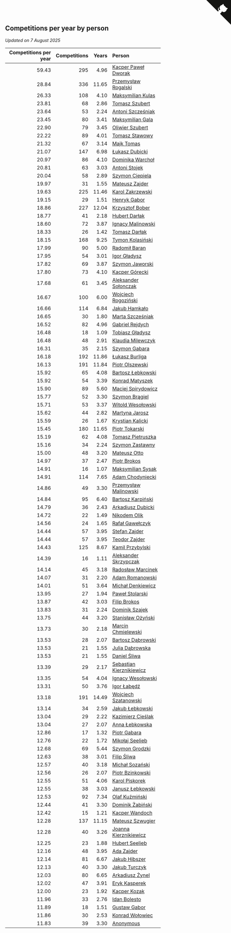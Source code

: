 ## Competitions per year by person

*Updated on  7 August 2025*

| Competitions per year | Competitions | Years | Person |
| ---: | ---: | ---: | :--- |
| 59.43 | 295 | 4.96 | [Kacper Paweł Dworak](https://www.worldcubeassociation.org/persons/2020DWOR01) |
| 28.84 | 336 | 11.65 | [Przemysław Rogalski](https://www.worldcubeassociation.org/persons/2013ROGA02) |
| 26.33 | 108 | 4.10 | [Maksymilian Kulas](https://www.worldcubeassociation.org/persons/2021KULA02) |
| 23.81 | 68 | 2.86 | [Tomasz Szubert](https://www.worldcubeassociation.org/persons/2022SZUB02) |
| 23.64 | 53 | 2.24 | [Antoni Szcześniak](https://www.worldcubeassociation.org/persons/2023SZCZ04) |
| 23.45 | 80 | 3.41 | [Maksymilian Gala](https://www.worldcubeassociation.org/persons/2022GALA01) |
| 22.90 | 79 | 3.45 | [Oliwier Szubert](https://www.worldcubeassociation.org/persons/2022SZUB01) |
| 22.22 | 89 | 4.01 | [Tomasz Stawowy](https://www.worldcubeassociation.org/persons/2021STAW01) |
| 21.32 | 67 | 3.14 | [Majk Tomas](https://www.worldcubeassociation.org/persons/2022TOMA05) |
| 21.07 | 147 | 6.98 | [Łukasz Dubicki](https://www.worldcubeassociation.org/persons/2018DUBI01) |
| 20.97 | 86 | 4.10 | [Dominika Warchoł](https://www.worldcubeassociation.org/persons/2021WARC01) |
| 20.81 | 63 | 3.03 | [Antoni Stojek](https://www.worldcubeassociation.org/persons/2022STOJ03) |
| 20.04 | 58 | 2.89 | [Szymon Ciepiela](https://www.worldcubeassociation.org/persons/2022CIEP01) |
| 19.97 | 31 | 1.55 | [Mateusz Zajder](https://www.worldcubeassociation.org/persons/2024ZAJD01) |
| 19.63 | 225 | 11.46 | [Karol Zakrzewski](https://www.worldcubeassociation.org/persons/2014ZAKR01) |
| 19.15 | 29 | 1.51 | [Henryk Gabor](https://www.worldcubeassociation.org/persons/2024GABO02) |
| 18.86 | 227 | 12.04 | [Krzysztof Bober](https://www.worldcubeassociation.org/persons/2013BOBE01) |
| 18.77 | 41 | 2.18 | [Hubert Darłak](https://www.worldcubeassociation.org/persons/2023DARL03) |
| 18.60 | 72 | 3.87 | [Ignacy Malinowski](https://www.worldcubeassociation.org/persons/2021MALI02) |
| 18.33 | 26 | 1.42 | [Tomasz Darłak](https://www.worldcubeassociation.org/persons/2024DARL01) |
| 18.15 | 168 | 9.25 | [Tymon Kolasiński](https://www.worldcubeassociation.org/persons/2016KOLA02) |
| 17.99 | 90 | 5.00 | [Radomił Baran](https://www.worldcubeassociation.org/persons/2020BARA02) |
| 17.95 | 54 | 3.01 | [Igor Gładysz](https://www.worldcubeassociation.org/persons/2022GLAD01) |
| 17.82 | 69 | 3.87 | [Szymon Jaworski](https://www.worldcubeassociation.org/persons/2021JAWO01) |
| 17.80 | 73 | 4.10 | [Kacper Górecki](https://www.worldcubeassociation.org/persons/2021GORE01) |
| 17.68 | 61 | 3.45 | [Aleksander Sołonczak](https://www.worldcubeassociation.org/persons/2022SOLO01) |
| 16.67 | 100 | 6.00 | [Wojciech Rogoziński](https://www.worldcubeassociation.org/persons/2019ROGO04) |
| 16.66 | 114 | 6.84 | [Jakub Hamkało](https://www.worldcubeassociation.org/persons/2018HAMK01) |
| 16.65 | 30 | 1.80 | [Marta Szcześniak](https://www.worldcubeassociation.org/persons/2023SZCZ07) |
| 16.52 | 82 | 4.96 | [Gabriel Rejdych](https://www.worldcubeassociation.org/persons/2020REJD01) |
| 16.48 | 18 | 1.09 | [Tobiasz Gładysz](https://www.worldcubeassociation.org/persons/2024GLAD02) |
| 16.48 | 48 | 2.91 | [Klaudia Milewczyk](https://www.worldcubeassociation.org/persons/2022MILE05) |
| 16.31 | 35 | 2.15 | [Szymon Gabara](https://www.worldcubeassociation.org/persons/2023GABA01) |
| 16.18 | 192 | 11.86 | [Łukasz Burliga](https://www.worldcubeassociation.org/persons/2013BURL01) |
| 16.13 | 191 | 11.84 | [Piotr Olszewski](https://www.worldcubeassociation.org/persons/2013OLSZ02) |
| 15.92 | 65 | 4.08 | [Bartosz Łebkowski](https://www.worldcubeassociation.org/persons/2021LEBK01) |
| 15.92 | 54 | 3.39 | [Konrad Matyszek](https://www.worldcubeassociation.org/persons/2022MATY02) |
| 15.90 | 89 | 5.60 | [Maciej Spirydowicz](https://www.worldcubeassociation.org/persons/2020SPIR01) |
| 15.77 | 52 | 3.30 | [Szymon Brągiel](https://www.worldcubeassociation.org/persons/2022BRAG03) |
| 15.71 | 53 | 3.37 | [Witold Wesołowski](https://www.worldcubeassociation.org/persons/2022WESO01) |
| 15.62 | 44 | 2.82 | [Martyna Jarosz](https://www.worldcubeassociation.org/persons/2022JARO01) |
| 15.59 | 26 | 1.67 | [Krystian Kalicki](https://www.worldcubeassociation.org/persons/2023KALI10) |
| 15.45 | 180 | 11.65 | [Piotr Tokarski](https://www.worldcubeassociation.org/persons/2013TOKA01) |
| 15.19 | 62 | 4.08 | [Tomasz Pietruszka](https://www.worldcubeassociation.org/persons/2021PIET01) |
| 15.16 | 34 | 2.24 | [Szymon Zastawny](https://www.worldcubeassociation.org/persons/2023ZAST01) |
| 15.00 | 48 | 3.20 | [Mateusz Otto](https://www.worldcubeassociation.org/persons/2022OTTO01) |
| 14.97 | 37 | 2.47 | [Piotr Brokos](https://www.worldcubeassociation.org/persons/2023BROK01) |
| 14.91 | 16 | 1.07 | [Maksymilian Sysak](https://www.worldcubeassociation.org/persons/2024SYSA01) |
| 14.91 | 114 | 7.65 | [Adam Chodyniecki](https://www.worldcubeassociation.org/persons/2017CHOD02) |
| 14.86 | 49 | 3.30 | [Przemysław Malinowski](https://www.worldcubeassociation.org/persons/2022MALI01) |
| 14.84 | 95 | 6.40 | [Bartosz Karpiński](https://www.worldcubeassociation.org/persons/2019KARP03) |
| 14.79 | 36 | 2.43 | [Arkadiusz Dubicki](https://www.worldcubeassociation.org/persons/2023DUBI01) |
| 14.72 | 22 | 1.49 | [Nikodem Olik](https://www.worldcubeassociation.org/persons/2024OLIK01) |
| 14.56 | 24 | 1.65 | [Rafał Gawełczyk](https://www.worldcubeassociation.org/persons/2023GAWE01) |
| 14.44 | 57 | 3.95 | [Stefan Zajder](https://www.worldcubeassociation.org/persons/2021ZAJD02) |
| 14.44 | 57 | 3.95 | [Teodor Zajder](https://www.worldcubeassociation.org/persons/2021ZAJD03) |
| 14.43 | 125 | 8.67 | [Kamil Przybylski](https://www.worldcubeassociation.org/persons/2016PRZY01) |
| 14.39 | 16 | 1.11 | [Aleksander Skrzypczak](https://www.worldcubeassociation.org/persons/2024SKRZ01) |
| 14.14 | 45 | 3.18 | [Radosław Marcinek](https://www.worldcubeassociation.org/persons/2022MARC05) |
| 14.07 | 31 | 2.20 | [Adam Romanowski](https://www.worldcubeassociation.org/persons/2023ROMA10) |
| 14.01 | 51 | 3.64 | [Michał Denkiewicz](https://www.worldcubeassociation.org/persons/2021DENK01) |
| 13.95 | 27 | 1.94 | [Paweł Stolarski](https://www.worldcubeassociation.org/persons/2023STOL04) |
| 13.87 | 42 | 3.03 | [Filip Brokos](https://www.worldcubeassociation.org/persons/2022BROK03) |
| 13.83 | 31 | 2.24 | [Dominik Szajek](https://www.worldcubeassociation.org/persons/2023SZAJ01) |
| 13.75 | 44 | 3.20 | [Stanisław Ożyński](https://www.worldcubeassociation.org/persons/2022OZYN01) |
| 13.73 | 30 | 2.18 | [Marcin Chmielewski](https://www.worldcubeassociation.org/persons/2023CHMI01) |
| 13.53 | 28 | 2.07 | [Bartosz Dąbrowski](https://www.worldcubeassociation.org/persons/2023DABR07) |
| 13.53 | 21 | 1.55 | [Julia Dąbrowska](https://www.worldcubeassociation.org/persons/2024DABR01) |
| 13.53 | 21 | 1.55 | [Daniel Śliwa](https://www.worldcubeassociation.org/persons/2024SLIW01) |
| 13.39 | 29 | 2.17 | [Sebastian Kierznikiewicz](https://www.worldcubeassociation.org/persons/2023KIER02) |
| 13.35 | 54 | 4.04 | [Ignacy Wesołowski](https://www.worldcubeassociation.org/persons/2021WESO01) |
| 13.31 | 50 | 3.76 | [Igor Łabędź](https://www.worldcubeassociation.org/persons/2021LABE01) |
| 13.18 | 191 | 14.49 | [Wojciech Szatanowski](https://www.worldcubeassociation.org/persons/2011SZAT01) |
| 13.14 | 34 | 2.59 | [Jakub Łebkowski](https://www.worldcubeassociation.org/persons/2023LEBK01) |
| 13.04 | 29 | 2.22 | [Kazimierz Cieślak](https://www.worldcubeassociation.org/persons/2023CIES01) |
| 13.04 | 27 | 2.07 | [Anna Łebkowska](https://www.worldcubeassociation.org/persons/2023LEBK04) |
| 12.86 | 17 | 1.32 | [Piotr Gabara](https://www.worldcubeassociation.org/persons/2024GABA02) |
| 12.76 | 22 | 1.72 | [Mikołaj Seelieb](https://www.worldcubeassociation.org/persons/2023SEEL04) |
| 12.68 | 69 | 5.44 | [Szymon Grodzki](https://www.worldcubeassociation.org/persons/2020GROD01) |
| 12.63 | 38 | 3.01 | [Filip Śliwa](https://www.worldcubeassociation.org/persons/2022SLIW01) |
| 12.57 | 40 | 3.18 | [Michał Sozański](https://www.worldcubeassociation.org/persons/2022SOZA02) |
| 12.56 | 26 | 2.07 | [Piotr Bzinkowski](https://www.worldcubeassociation.org/persons/2023BZIN01) |
| 12.55 | 51 | 4.06 | [Karol Piskorek](https://www.worldcubeassociation.org/persons/2021PISK01) |
| 12.55 | 38 | 3.03 | [Janusz Łebkowski](https://www.worldcubeassociation.org/persons/2022LEBK01) |
| 12.53 | 92 | 7.34 | [Olaf Kuźmiński](https://www.worldcubeassociation.org/persons/2018KUZM02) |
| 12.44 | 41 | 3.30 | [Dominik Żabiński](https://www.worldcubeassociation.org/persons/2022ZABI01) |
| 12.42 | 15 | 1.21 | [Kacper Wandoch](https://www.worldcubeassociation.org/persons/2024WAND01) |
| 12.28 | 137 | 11.15 | [Mateusz Szwugier](https://www.worldcubeassociation.org/persons/2014SZWU01) |
| 12.28 | 40 | 3.26 | [Joanna Kierznikiewicz](https://www.worldcubeassociation.org/persons/2022KIER01) |
| 12.25 | 23 | 1.88 | [Hubert Seelieb](https://www.worldcubeassociation.org/persons/2023SEEL02) |
| 12.16 | 48 | 3.95 | [Ada Zajder](https://www.worldcubeassociation.org/persons/2021ZAJD01) |
| 12.14 | 81 | 6.67 | [Jakub Hibszer](https://www.worldcubeassociation.org/persons/2018HIBS01) |
| 12.13 | 40 | 3.30 | [Jakub Turczyk](https://www.worldcubeassociation.org/persons/2022TURC02) |
| 12.03 | 80 | 6.65 | [Arkadiusz Żynel](https://www.worldcubeassociation.org/persons/2018ZYNE01) |
| 12.02 | 47 | 3.91 | [Eryk Kasperek](https://www.worldcubeassociation.org/persons/2021KASP01) |
| 12.00 | 23 | 1.92 | [Kacper Kozak](https://www.worldcubeassociation.org/persons/2023KOZA05) |
| 11.96 | 33 | 2.76 | [Idan Bolesto](https://www.worldcubeassociation.org/persons/2022BOLE01) |
| 11.89 | 18 | 1.51 | [Gustaw Gabor](https://www.worldcubeassociation.org/persons/2024GABO01) |
| 11.86 | 30 | 2.53 | [Konrad Wołowiec](https://www.worldcubeassociation.org/persons/2023WOLO01) |
| 11.83 | 39 | 3.30 | [Anonymous](https://www.worldcubeassociation.org/persons/2022ANON03) |


<a href="https://github.com/noeruchangd/wca_statistics_vn" class="github-corner" aria-label="View source on Github"><svg width="80" height="80" viewBox="0 0 250 250" style="fill:#151513; color:#fff; position: absolute; top: 0; border: 0; right: 0;" aria-hidden="true"><path d="M0,0 L115,115 L130,115 L142,142 L250,250 L250,0 Z"></path><path d="M128.3,109.0 C113.8,99.7 119.0,89.6 119.0,89.6 C122.0,82.7 120.5,78.6 120.5,78.6 C119.2,72.0 123.4,76.3 123.4,76.3 C127.3,80.9 125.5,87.3 125.5,87.3 C122.9,97.6 130.6,101.9 134.4,103.2" fill="currentColor" style="transform-origin: 130px 106px;" class="octo-arm"></path><path d="M115.0,115.0 C114.9,115.1 118.7,116.5 119.8,115.4 L133.7,101.6 C136.9,99.2 139.9,98.4 142.2,98.6 C133.8,88.0 127.5,74.4 143.8,58.0 C148.5,53.4 154.0,51.2 159.7,51.0 C160.3,49.4 163.2,43.6 171.4,40.1 C171.4,40.1 176.1,42.5 178.8,56.2 C183.1,58.6 187.2,61.8 190.9,65.4 C194.5,69.0 197.7,73.2 200.1,77.6 C213.8,80.2 216.3,84.9 216.3,84.9 C212.7,93.1 206.9,96.0 205.4,96.6 C205.1,102.4 203.0,107.8 198.3,112.5 C181.9,128.9 168.3,122.5 157.7,114.1 C157.9,116.9 156.7,120.9 152.7,124.9 L141.0,136.5 C139.8,137.7 141.6,141.9 141.8,141.8 Z" fill="currentColor" class="octo-body"></path></svg></a><style>.github-corner:hover .octo-arm{animation:octocat-wave 560ms ease-in-out}@keyframes octocat-wave{0%,100%{transform:rotate(0)}20%,60%{transform:rotate(-25deg)}40%,80%{transform:rotate(10deg)}}@media (max-width:500px){.github-corner:hover .octo-arm{animation:none}.github-corner .octo-arm{animation:octocat-wave 560ms ease-in-out}}</style>
